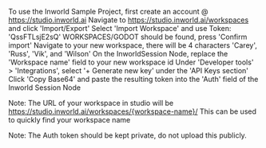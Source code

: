 To use the Inworld Sample Project, first create an account @ https://studio.inworld.ai
Navigate to https://studio.inworld.ai/workspaces and click 'Import/Export'
Select 'Import Workspace' and use Token: 'QssFTLsjE2sQ'
WORKSPACES/GODOT should be found, press 'Confirm import'
Navigate to your new workspace, there will be 4 characters 'Carey', 'Russ', 'Vik', and 'Wilson'
On the InworldSession Node, replace the 'Workspace name' field to your new workspace id
Under 'Developer tools' > 'Integrations', select '+ Generate new key' under the 'API Keys section'
Click 'Copy Base64' and paste the resulting token into the 'Auth' field of the Inworld Session Node

Note: The URL of your workspace in studio will be https://studio.inworld.ai/workspaces/{workspace-name}/
	This can be used to quickly find your workspace name

Note: The Auth token should be kept private, do not upload this publicly.
	
